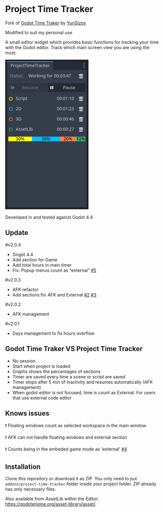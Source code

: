 # Project Time Tracker

Fork of [Godot Time Traker](https://github.com/YuriSizov/godot-time-tracker) by [YuriSizov](https://github.com/YuriSizov)

Modified to suit my personal use

A small editor widget which provides basic functions for tracking your time with the Godot editor. Track which main screen view you are using the most.

![Plugin preview](/images/preview-1.png)

Developed in and tested against Godot 4.4

## Update

#v2.0.4
- Gogot 4.4
- Add section for Game
- Add total hours in main timer
- Fix: Popup menus count as “external” [#5](https://github.com/Fifut/godot-time-tracker/issues/5)

#v2.0.3
- AFK refactor
- Add sections for AFK and External
[#2](https://github.com/Fifut/godot-time-tracker/issues/2)
[#3](https://github.com/Fifut/godot-time-tracker/issues/3)

#v2.0.2
- AFK management

#v2.0.1
- Days management to fix hours overflow



## Godot Time Traker VS Project Time Tracker
- No session
- Start when project is loaded
- Graphs shows the percentages of sections
- Timer are saved every time a scene or script are saved
- Timer stops after 5 min of inactivity and resumes automatically (AFK management)
- When godot editor is not focused, time is count as External. For users that use external code editor

## Knows issues
:heavy_exclamation_mark: Floating windows count as selected workspace in the main window.

:heavy_exclamation_mark: AFK can not handle floating windows and external section

:heavy_exclamation_mark: Counts being in the embeded game mode as 'external' [#4](https://github.com/Fifut/godot-time-tracker/issues/4)

## Installation
Clone this repository or download it as ZIP. You only need to put `addons/project-time-tracker` folder inside your project folder. ZIP already has only necessary files.

Also available from AssetLib within the Editor: https://godotengine.org/asset-library/asset/.
